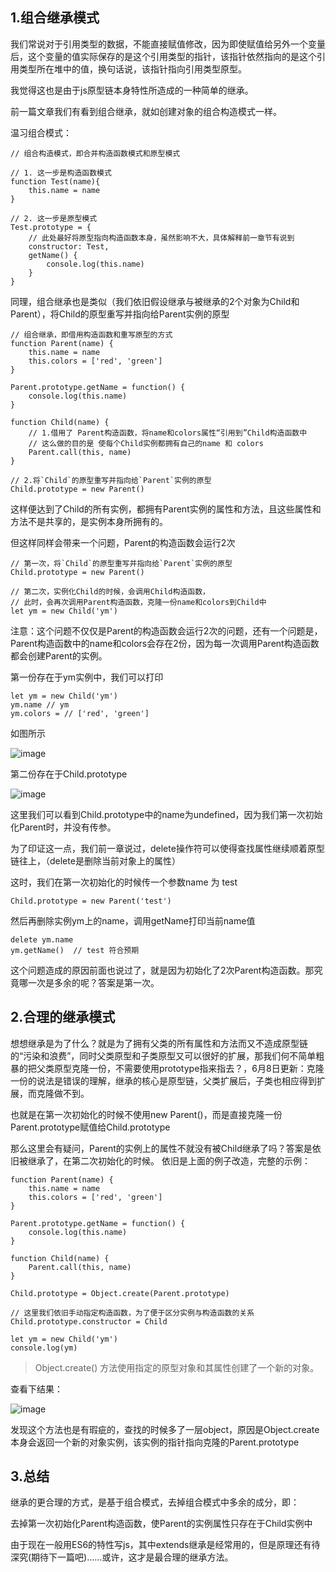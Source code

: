 ## 1.组合继承模式

我们常说对于引用类型的数据，不能直接赋值修改，因为即使赋值给另外一个变量后，这个变量的值实际保存的是这个引用类型的指针，该指针依然指向的是这个引用类型所在堆中的值，换句话说，该指针指向引用类型原型。

我觉得这也是由于js原型链本身特性所造成的一种简单的继承。

前一篇文章我们有看到组合继承，就如创建对象的组合构造模式一样。

温习组合模式：

```
// 组合构造模式，即合并构造函数模式和原型模式

// 1. 这一步是构造函数模式
function Test(name){
    this.name = name
}

// 2. 这一步是原型模式
Test.prototype = {
    // 此处最好将原型指向构造函数本身，虽然影响不大，具体解释前一章节有说到
    constructor: Test,
    getName() {
        console.log(this.name)
    }
}
```

同理，组合继承也是类似（我们依旧假设继承与被继承的2个对象为Child和Parent），将Child的原型重写并指向给Parent实例的原型

```
// 组合继承，即借用构造函数和重写原型的方式
function Parent(name) {
    this.name = name
    this.colors = ['red', 'green']
}

Parent.prototype.getName = function() {
    console.log(this.name)
}

function Child(name) {
    // 1.借用了 Parent构造函数，将name和colors属性“引用到”Child构造函数中
    // 这么做的目的是 使每个Child实例都拥有自己的name 和 colors
    Parent.call(this, name)
}

// 2.将`Child`的原型重写并指向给`Parent`实例的原型
Child.prototype = new Parent()
```

这样便达到了Child的所有实例，都拥有Parent实例的属性和方法，且这些属性和方法不是共享的，是实例本身所拥有的。

但这样同样会带来一个问题，Parent的构造函数会运行2次

```
// 第一次，将`Child`的原型重写并指向给`Parent`实例的原型
Child.prototype = new Parent()

// 第二次，实例化Child的时候，会调用Child构造函数，
// 此时，会再次调用Parent构造函数，克隆一份name和colors到Child中
let ym = new Child('ym')
```

注意：这个问题不仅仅是Parent的构造函数会运行2次的问题，还有一个问题是，Parent构造函数中的name和colors会存在2份，因为每一次调用Parent构造函数都会创建Parent的实例。

第一份存在于ym实例中，我们可以打印

```
let ym = new Child('ym')
ym.name // ym
ym.colors = // ['red', 'green']
```

如图所示

![image](http://olphpb1zg.bkt.clouddn.com/qq1.png)

第二份存在于Child.prototype

![image](http://olphpb1zg.bkt.clouddn.com/qq2.png)

这里我们可以看到Child.prototype中的name为undefined，因为我们第一次初始化Parent时，并没有传参。

为了印证这一点，我们前一章说过，delete操作符可以使得查找属性继续顺着原型链往上，（delete是删除当前对象上的属性）

这时，我们在第一次初始化的时候传一个参数name 为 test

```
Child.prototype = new Parent('test')
```

然后再删除实例ym上的name，调用getName打印当前name值

```
delete ym.name
ym.getName()  // test 符合预期
```

这个问题造成的原因前面也说过了，就是因为初始化了2次Parent构造函数。那究竟哪一次是多余的呢？答案是第一次。

## 2.合理的继承模式

想想继承是为了什么？就是为了拥有父类的所有属性和方法而又不造成原型链的“污染和浪费”，同时父类原型和子类原型又可以很好的扩展，那我们何不简单粗暴的把父类原型克隆一份，不需要使用prototype指来指去？，6月8日更新：克隆一份的说法是错误的理解，继承的核心是原型链，父类扩展后，子类也相应得到扩展，而克隆做不到。

也就是在第一次初始化的时候不使用new Parent()，而是直接克隆一份Parent.prototype赋值给Child.prototype

那么这里会有疑问，Parent的实例上的属性不就没有被Child继承了吗？答案是依旧被继承了，在第二次初始化的时候。
依旧是上面的例子改造，完整的示例：

```
function Parent(name) {
    this.name = name
    this.colors = ['red', 'green']
}

Parent.prototype.getName = function() {
    console.log(this.name)
}

function Child(name) {
    Parent.call(this, name)
}

Child.prototype = Object.create(Parent.prototype)

// 这里我们依旧手动指定构造函数，为了便于区分实例与构造函数的关系
Child.prototype.constructor = Child

let ym = new Child('ym')
console.log(ym)
```

> Object.create() 方法使用指定的原型对象和其属性创建了一个新的对象。

查看下结果：

![image](http://olphpb1zg.bkt.clouddn.com/qq3.png)

发现这个方法也是有瑕疵的，查找的时候多了一层object，原因是Object.create本身会返回一个新的对象实例，该实例的指针指向克隆的Parent.prototype

## 3.总结

继承的更合理的方式，是基于组合模式，去掉组合模式中多余的成分，即：

去掉第一次初始化Parent构造函数，使Parent的实例属性只存在于Child实例中

由于现在一般用ES6的特性写js，其中extends继承是经常用的，但是原理还有待深究(期待下一篇吧)......或许，这才是最合理的继承方法。